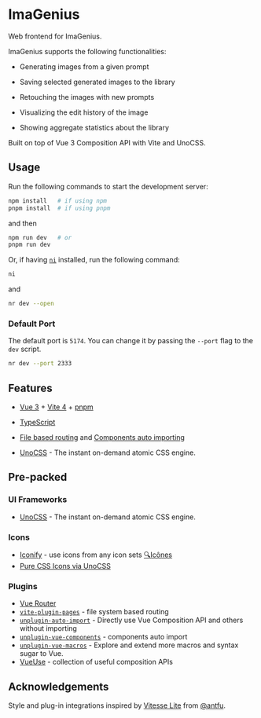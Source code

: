 # ImaGenius

Web frontend for ImaGenius.

ImaGenius supports the following functionalities:

- Generating images from a given prompt

- Saving selected generated images to the library

- Retouching the images with new prompts

- Visualizing the edit history of the image

- Showing aggregate statistics about the library

Built on top of Vue 3 Composition API with Vite and UnoCSS.

## Usage

Run the following commands to start the development server:

```bash
npm install   # if using npm
pnpm install  # if using pnpm
```

and then

```bash
npm run dev   # or
pnpm run dev
```

Or, if having [`ni`](https://www.npmjs.com/package/@antfu/ni) installed, run the following command:

```bash
ni
```

and

```bash
nr dev --open
```

### Default Port

The default port is `5174`. You can change it by passing the `--port` flag to the `dev` script.

```bash
nr dev --port 2333
```

## Features

- [Vue 3](https://github.com/vuejs/core) + [Vite 4](https://github.com/vitejs/vite) + [pnpm](https://pnpm.io/)

- [TypeScript](https://www.typescriptlang.org/)

- [File based routing](./src/pages) and [Components auto importing](./src/components)

- [UnoCSS](https://github.com/antfu/unocss) - The instant on-demand atomic CSS engine.

## Pre-packed

### UI Frameworks

- [UnoCSS](https://github.com/antfu/unocss) - The instant on-demand atomic CSS engine.

### Icons

- [Iconify](https://iconify.design) - use icons from any icon sets [🔍Icônes](https://icones.netlify.app/)
- [Pure CSS Icons via UnoCSS](https://github.com/antfu/unocss/tree/main/packages/preset-icons)

### Plugins

- [Vue Router](https://github.com/vuejs/vue-router)
- [`vite-plugin-pages`](https://github.com/hannoeru/vite-plugin-pages) - file system based routing
- [`unplugin-auto-import`](https://github.com/antfu/unplugin-auto-import) - Directly use Vue Composition API and others without importing
- [`unplugin-vue-components`](https://github.com/antfu/unplugin-vue-components) - components auto import
- [`unplugin-vue-macros`](https://github.com/sxzz/unplugin-vue-macros) - Explore and extend more macros and syntax sugar to Vue.
- [VueUse](https://github.com/antfu/vueuse) - collection of useful composition APIs

## Acknowledgements

Style and plug-in integrations inspired by [Vitesse Lite](https://github.com/antfu/vitesse-lite) from [@antfu](https://github.com/antfu/).
